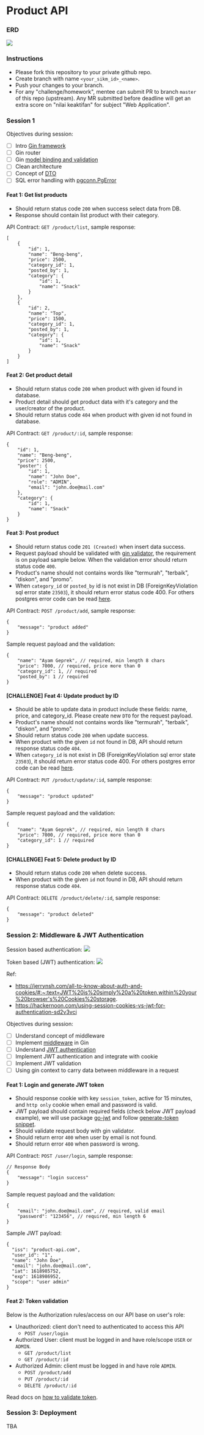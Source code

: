 # Product API
### ERD
<img src="erd.png">

### Instructions
- Please fork this repository to your private github repo.
- Create branch with name `<your_sikm_id>_<name>`.
- Push your changes to your branch.
- For any "challenge/homework", mentee can submit PR to branch `master` of this repo (upstream). Any MR submitted before deadline will get an extra score on "nilai keaktifan" for subject "Web Application".

### Session 1
Objectives during session:
- [ ] Intro [Gin framework](https://github.com/gin-gonic/gin/blob/master/docs/doc.md)
- [ ] Gin router
- [ ] Gin [model binding and validation](https://gin-gonic.com/docs/examples/binding-and-validation/)
- [ ] Clean architecture
- [ ] Concept of [DTO](https://en.wikipedia.org/wiki/Data_transfer_object)
- [ ] SQL error handling with [pgconn.PgError](https://github.com/jackc/pgx/blob/master/pgconn/errors.go)

#### Feat 1: Get list products
- Should return status code `200` when success select data from DB.
- Response should contain list product with their category.

API Contract: `GET /product/list`, sample response:
```
[
    {
        "id": 1,
        "name": "Beng-beng",
        "price": 2500,
        "category_id": 1,
        "posted_by": 1,
        "category": {
            "id": 1,
            "name": "Snack"
        }
    },
    {
        "id": 2,
        "name": "Top",
        "price": 1500,
        "category_id": 1,
        "posted_by": 1,
        "category": {
            "id": 1,
            "name": "Snack"
        }
    }
]
```

#### Feat 2: Get product detail
- Should return status code `200` when product with given id found in database.
- Product detail should get product data with it's category and the user/creator of the product.
- Should return status code `404` when product with given id not found in database.

API Contract: `GET /product/:id`, sample response:
```
{
    "id": 1,
    "name": "Beng-beng",
    "price": 2500,
    "poster": {
        "id": 1,
        "name": "John Doe",
        "role": "ADMIN",
        "email": "john.doe@mail.com"
    },
    "category": {
        "id": 1,
        "name": "Snack"
    }
}
```

#### Feat 3: Post product
- Should return status code `201 (Created)` when insert data success.
- Request payload should be validated with [gin validator](https://gin-gonic.com/docs/examples/binding-and-validation/), the requirement is on  payload sample below. When the validation error should return status code `400`.
- Product's name should not contains words like "termurah", "terbaik", "diskon", and "promo". 
- When `category_id` or `posted_by` id is not exist in DB (ForeignKeyViolation sql error state `23503`), it should return error status code 400. For others postgres error code can be read [here](https://www.postgresql.org/docs/current/errcodes-appendix.html).

API Contract: `POST /product/add`, sample response:
```
{
    "message": "product added"
}
```

Sample request payload and the validation:
```
{
    "name": "Ayam Geprek", // required, min length 8 chars
    "price": 7000, // required, price more than 0
    "category_id": 1, // required
    "posted_by": 1 // required
}
```

#### [CHALLENGE] Feat 4: Update product by ID
- Should be able to update data in product include these fields: name, price, and category_id. Please create new `DTO` for the request payload.
- Product's name should not contains words like "termurah", "terbaik", "diskon", and "promo". 
- Should return status code `200` when update success.
- When product with the given `id` not found in DB, API should return response status code `404`.
- When `category_id` is not exist in DB (ForeignKeyViolation sql error state `23503`), it should return error status code 400. For others postgres error code can be read [here](https://www.postgresql.org/docs/current/errcodes-appendix.html).

API Contract: `PUT /product/update/:id`, sample response:
```
{
    "message": "product updated"
}
```

Sample request payload and the validation:
```
{
    "name": "Ayam Geprek", // required, min length 8 chars
    "price": 7000, // required, price more than 0
    "category_id": 1 // required
}
```

#### [CHALLENGE] Feat 5: Delete product by ID
- Should return status code `200` when delete success.
- When product with the given `id` not found in DB, API should return response status code `404`.

API Contract: `DELETE /product/delete/:id`, sample response:
```
{
    "message": "product deleted"
}
```

### Session 2: Middleware & JWT Authentication
Session based authentication:
<img src="session-based.png">

Token based (JWT) authentication:
<img src="token-based.png">

Ref: 
- https://jerrynsh.com/all-to-know-about-auth-and-cookies/#:~:text=JWT%20is%20simply%20a%20token,within%20your%20browser's%20Cookies%20storage.
- https://hackernoon.com/using-session-cookies-vs-jwt-for-authentication-sd2v3vci

Objectives during session:
- [ ] Understand concept of middleware
- [ ] Implement [middleware](https://github.com/gin-gonic/gin/blob/master/docs/doc.md#using-middleware) in Gin
- [ ] Understand [JWT authentication](https://jwt.io/introduction)
- [ ] Implement JWT authentication and integrate with cookie
- [ ] Implement JWT validation
- [ ] Using gin context to carry data between middleware in a request

#### Feat 1: Login and generate JWT token
- Should response cookie with key `session_token`, active for 15 minutes, and `http only` cookie when email and password is valid.
- JWT payload should contain required fields (check below JWT payload example), we will use package [go-jwt](github.com/golang-jwt/jwt) and follow [generate-token snippet](https://pkg.go.dev/github.com/golang-jwt/jwt/v5#example-New-Hmac).
- Should validate request body with gin validator.
- Should return error `400` when user by email is not found.
- Should return error `400` when password is wrong.

API Contract: `POST /user/login`, sample response:
```
// Response Body
{
    "message": "login success"
}
```

Sample request payload and the validation:
```
{
    "email": "john.doe@mail.com", // required, valid email
    "password": "123456", // required, min length 6
}
```

Sample JWT payload:
```
{
  "iss": "product-api.com",
  "user_id": "1",
  "name": "John Doe",
  "email": "john.doe@mail.com",
  "iat": 1618985752,
  "exp": 1618986952,
  "scope": "user admin"
}
```

#### Feat 2: Token validation
Below is the Authorization rules/access on our API base on user's role:
- Unauthorized: client don't need to authenticated to access this API
    - `POST /user/login`
- Authorized User: client must be logged in and have role/scope `USER` or `ADMIN`.
    - `GET /product/list`
    - `GET /product/:id`
- Authorized Admin: client must be logged in and have role `ADMIN`.
    - `POST /product/add`
    - `PUT /product/:id`
    - `DELETE /product/:id`

Read docs on [how to validate token](https://pkg.go.dev/github.com/golang-jwt/jwt/v5#example-Parse-Hmac).

### Session 3: Deployment 
TBA
